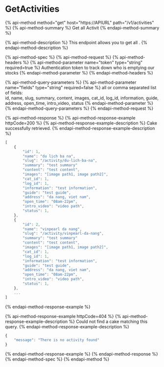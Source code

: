 # GetActivities

{% api-method method="get" host="https://APIURL" path="/v1/activities" %}
{% api-method-summary %}
Get all Activit
{% endapi-method-summary %}

{% api-method-description %}
This endpoint allows you to get all .
{% endapi-method-description %}

{% api-method-spec %}
{% api-method-request %}
{% api-method-headers %}
{% api-method-parameter name="token" type="string" required=true %}
Authentication token to track down who is emptying our stocks
{% endapi-method-parameter %}
{% endapi-method-headers %}

{% api-method-query-parameters %}
{% api-method-parameter name="fields" type="string" required=false %}
all or comma separated list of fields:  
id, name, slug, summary, content, images, cat\_id, log\_id, information, guide, address, open\_time, intro\_video, status
{% endapi-method-parameter %}
{% endapi-method-query-parameters %}
{% endapi-method-request %}

{% api-method-response %}
{% api-method-response-example httpCode=200 %}
{% api-method-response-example-description %}
Cake successfully retrieved.
{% endapi-method-response-example-description %}

```javascript
[
    {
        "id": 1,
        "name": "du lich ba na",
        "slug": "/activity/du-lich-ba-na",
        "summary": "test summary"
        "content": "test content",
        "images": "[image path1, image path2]",
        "cat_id": 1,
        "log_id": 1,
        "information": "test information",
        "guide": "test guide",
        "address": "da nang, viet nam",
        "open_time": "08am-22pm",
        "intro_video": "video path",
        "status": 1,
    },
    {
        "id": 2,
        "name": "vinpearl da nang",
        "slug": "/activity/vinpearl-da-nang",
        "summary": "test summary"
        "content": "test content",
        "images": "[image path1, image path2]",
        "cat_id": 1,
        "log_id": 1,
        "information": "test information",
        "guide": "test guide",
        "address": "da nang, viet nam",
        "open_time": "08am-22pm",
        "intro_video": "video path",
        "status": 1,
    },
    ...
]
```
{% endapi-method-response-example %}

{% api-method-response-example httpCode=404 %}
{% api-method-response-example-description %}
Could not find a cake matching this query.
{% endapi-method-response-example-description %}

```javascript
{
    "message": "There is no activity found"
}
```
{% endapi-method-response-example %}
{% endapi-method-response %}
{% endapi-method-spec %}
{% endapi-method %}



